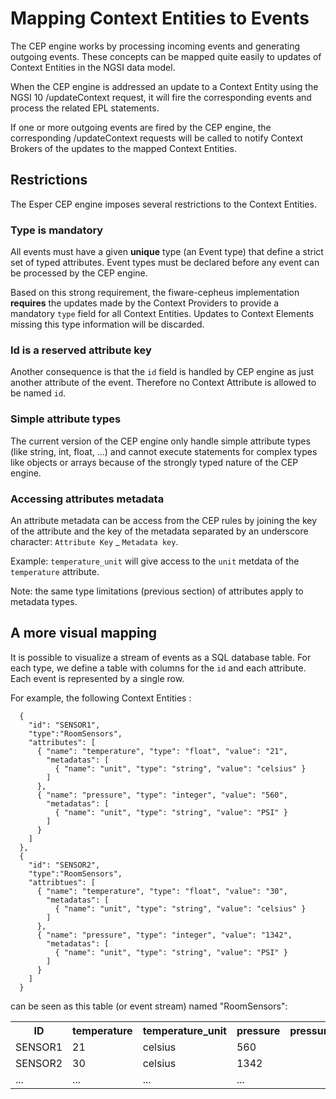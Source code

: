 # Mapping Context Entities to Events

The CEP engine works by processing incoming events and generating outgoing events.
These concepts can be mapped quite easily to updates of Context Entities in the NGSI data model.

When the CEP engine is addressed an update to a Context Entity using the NGSI 10 /updateContext request,
it will fire the corresponding events and process the related EPL statements.

If one or more outgoing events are fired by the CEP engine, the corresponding /updateContext requests
will be called to notify Context Brokers of the updates to the mapped Context Entities.

## Restrictions

The Esper CEP engine imposes several restrictions to the Context Entities.

### Type is mandatory

All events must have a given **unique** type (an Event type) that define a strict set of typed attributes.
Event types must be declared before any event can be processed by the CEP engine.

Based on this strong requirement, the fiware-cepheus implementation **requires** the updates made by
the Context Providers to provide a mandatory `type` field for all Context Entities.
Updates to Context Elements missing this type information will be discarded.

### Id is a reserved attribute key

Another consequence is that the `id` field is handled by CEP engine as just another attribute of the event.
Therefore no Context Attribute is allowed to be named `id`.

### Simple attribute types

The current version of the CEP engine only handle simple attribute types (like string, int, float, ...)
and cannot execute statements for complex types like objects or arrays because of the strongly typed nature of the CEP engine.

### Accessing attributes metadata

An attribute metadata can be access from the CEP rules by joining the key of the attribute
and the key of the metadata separated by an underscore character: `Attribute Key` _ `Metadata key`.

Example: `temperature_unit` will give access to the `unit` metdata of the `temperature` attribute.

Note: the same type limitations (previous section) of attributes apply to metadata types.

## A more visual mapping

It is possible to visualize a stream of events as a SQL database table.
For each type, we define a table with columns for the `id` and each attribute. Each event is represented by a single row.

For example, the following Context Entities :

```
  {
    "id": "SENSOR1",
    "type":"RoomSensors",
    "attributes": [
      { "name": "temperature", "type": "float", "value": "21",
        "metadatas": [
          { "name": "unit", "type": "string", "value": "celsius" }
        ]
      },
      { "name": "pressure", "type": "integer", "value": "560",
        "metadatas": [
          { "name": "unit", "type": "string", "value": "PSI" }
        ]
      }
    ]
  },
  {
    "id": "SENSOR2",
    "type":"RoomSensors",
    "attribtues": [
      { "name": "temperature", "type": "float", "value": "30",
        "metadatas": [
          { "name": "unit", "type": "string", "value": "celsius" }
        ]
      },
      { "name": "pressure", "type": "integer", "value": "1342",
        "metadatas": [
          { "name": "unit", "type": "string", "value": "PSI" }
        ]
      }
    ]
  }
```

can be seen as this table (or event stream) named "RoomSensors":

<table>
<tr><th>ID</th><th>temperature</th><th>temperature_unit</th><th>pressure</th><th>pressure_unit</th></tr>
<tr><td>SENSOR1</td><td>21</td><td>celsius</td><td>560</td></tr>
<tr><td>SENSOR2</td><td>30</td><td>celsius</td><td>1342</td></tr>
<tr><td>...</td><td>...</td><td>...</td><td>...</td></tr>
</table>
